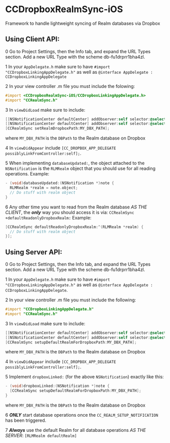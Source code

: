CCDropboxRealmSync-iOS
======================

Framework to handle lightweight syncing of Realm databases via Dropbox

## Using Client API:

0 Go to Project Settings, then the Info tab, and expand the URL Types section. Add a new URL Type with the scheme db-fu1drprr1bha4zl.

1 In your `AppDelegate.h` make sure to have `#import "CCDropboxLinkingAppDelegate.h"` as well as `@interface AppDelegate : CCDropboxLinkingAppDelegate`

2 In your view controller .m file you must include the folowing:
```objectivec
#import <CCDropboxRealmSync-iOS/CCDropboxLinkingAppDelegate.h>
#import "CCRealmSync.h"
```
3 In `viewDidLoad` make sure to include:
```objectivec
[[NSNotificationCenter defaultCenter] addObserver:self selector:@selector(databaseUpdated:) name:CC_NEW_REALM_NOTIFICATION object:nil]; // Sign up for notifications for the Realm Database
[[NSNotificationCenter defaultCenter] addObserver:self selector:@selector(reloadUIBecauseDropboxIsLinkedNow) name:CC_DROPBOX_LINK_NOTIFICATION object:nil];
[CCRealmSync setRealmDropboxPath:MY_DBX_PATH];
```
where `MY_DBX_PATH` is the `DBPath` to the Realm database on Dropbox

4 In `viewDidAppear` include `[CC_DROPBOX_APP_DELEGATE possiblyLinkFromController:self];`.

5 When implementing `databaseUpdated:`, the object attached to the `NSNotification` is the `RLMRealm` object that you should use for all reading operations. Example:
```objectivec
- (void)databaseUpdated:(NSNotification *)note {
  RLMRealm *realm = note.object; 
  // Do stuff with realm object
}
```

6 Any other time you want to read from the Realm database _AS THE CLIENT_, the **_only_** way you should access it is via: `CCRealmSync +defaultReadonlyDropboxRealm:` Example:
```objectivec
[CCRealmSync defaultReadonlyDropboxRealm:^(RLMRealm *realm) {
  // Do stuff with realm object
}];
```
## Using Server API:

0 Go to Project Settings, then the Info tab, and expand the URL Types section. Add a new URL Type with the scheme db-fu1drprr1bha4zl.

1 In your `AppDelegate.h` make sure to have `#import "CCDropboxLinkingAppDelegate.h"` as well as `@interface AppDelegate : CCDropboxLinkingAppDelegate`.

2 In your view controller .m file you must include the following:
```objectivec
#import "CCDropboxLinkingAppDelegate.h"
#import "CCRealmSync.h"
```

3 In `viewDidLoad` make sure to include:
```objectivec
[[NSNotificationCenter defaultCenter] addObserver:self selector:@selector(dropboxLinked:) name:CC_DROPBOX_LINK_NOTIFICATION object:nil];
[[NSNotificationCenter defaultCenter] addObserver:self selector:@selector(startDatabaseOperations) name:CC_REALM_SETUP_NOTIFICATION object:nil];
[CCRealmSync setupDefaultRealmForDropboxPath:MY_DBX_PATH];
```
where `MY_DBX_PATH` is the `DBPath` to the Realm database on Dropbox

4 In `viewDidAppear` include `[CC_DROPBOX_APP_DELEGATE possiblyLinkFromController:self];`.

5 Implement `dropboxLinked:` (for the above `NSNotification`) exactly like this:
```objectivec
- (void)dropboxLinked:(NSNotification *)note {
  [CCRealmSync setupDefaultRealmForDropboxPath:MY_DBX_PATH];
}
```
where `MY_DBX_PATH` is the `DBPath` to the Realm database on Dropbox

6 **_ONLY_** start database operations once the `CC_REALM_SETUP_NOTIFICATION` has been triggered.

7 **_Always_** use the default Realm for all database operations _AS THE SERVER_: `[RLMRealm defaultRealm]`
